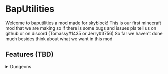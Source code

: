 # BapUtilities
Welcome to baputilities a mod made for skyblock!
This is our first minecraft mod that we are making so if there is some bugs and issues pls tell us on github or on discord (Tomassy#1435 or Jerry#3756)
So far we haven't done much besides think about what we want in this mod

## Features (TBD)

<details>
  <summary>Dungeons</summary>
 
-Trust feature to let other players take your own party if you go afk 
-Add better dragon name in the m7 boss fight
-Display dragon hp

